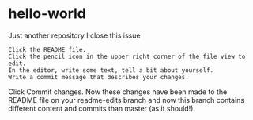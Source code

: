 # hello-world
Just another repository
I close this issue


    Click the README file.
    Click the pencil icon in the upper right corner of the file view to edit.
    In the editor, write some text, tell a bit about yourself.
    Write a commit message that describes your changes.
    
Click Commit changes. Now these changes have been made to the README file on your readme-edits branch and now this branch contains different content and commits than master (as it should!).
